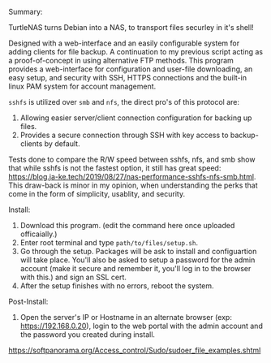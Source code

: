 Summary:

TurtleNAS turns Debian into a NAS, to transport files securley in it's shell! 

Designed with a web-interface and an easily configurable system for adding clients for file backup. A continuation to my previous script acting as a proof-of-concept in using alternative FTP methods. This program provides a web-interface for configuration and user-file downloading, an easy setup, and security with SSH, HTTPS connections and the built-in linux PAM system for account management.

`sshfs` is utilized over `smb` and `nfs`, the direct pro's of this protocol are:

1) Allowing easier server/client connection configuration for backing up files.
2) Provides a secure connection through SSH with key access to backup-clients by default.

Tests done to compare the R/W speed between sshfs, nfs, and smb show that while sshfs is not the fastest option, it still has great speed: https://blog.ja-ke.tech/2019/08/27/nas-performance-sshfs-nfs-smb.html. This draw-back is minor in my opinion, when understanding the perks that come in the form of simplicity, usablity, and security.

Install:

1) Download this program. (edit the command here once uploaded officaially.)
2) Enter root terminal and type `path/to/files/setup.sh`.
3) Go through the setup. Packages will be ask to install and configuartion will take place. You'll also be asked to setup a password for the admin account (make it secure and remember it, you'll log in to the browser with this.) and sign an SSL cert.
4) After the setup finishes with no errors, reboot the system.

Post-Install:

1) Open the server's IP or Hostname in an alternate browser (exp: https://192.168.0.20), login to the web portal with the admin account and the password you created during install.

https://softpanorama.org/Access_control/Sudo/sudoer_file_examples.shtml

